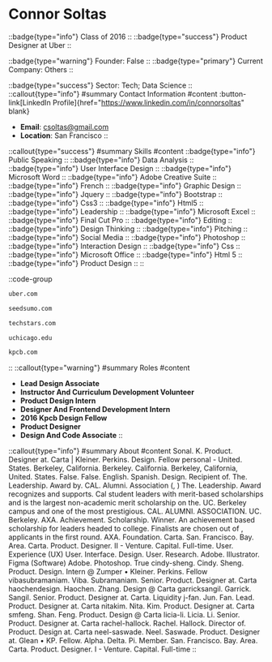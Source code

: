 # Connor Soltas
::badge{type="info"}
Class of 2016
::
::badge{type="success"}
Product Designer at Uber
::

::badge{type="warning"}
Founder: False
::
::badge{type="primary"}
Current Company: Others
::

::badge{type="success"}
Sector: Tech; Data Science
::
::callout{type="info"}
#summary
Contact Information
#content
:button-link[LinkedIn Profile]{href="https://www.linkedin.com/in/connorsoltas" blank}
- **Email**: csoltas@gmail.com
- **Location**: San Francisco
::

::callout{type="success"}
#summary
Skills
#content
::badge{type="info"}
Public Speaking
::
::badge{type="info"}
Data Analysis
::
::badge{type="info"}
User Interface Design
::
::badge{type="info"}
Microsoft Word
::
::badge{type="info"}
Adobe Creative Suite
::
::badge{type="info"}
French
::
::badge{type="info"}
Graphic Design
::
::badge{type="info"}
Jquery
::
::badge{type="info"}
Bootstrap
::
::badge{type="info"}
Css3
::
::badge{type="info"}
Html5
::
::badge{type="info"}
Leadership
::
::badge{type="info"}
Microsoft Excel
::
::badge{type="info"}
Final Cut Pro
::
::badge{type="info"}
Editing
::
::badge{type="info"}
Design Thinking
::
::badge{type="info"}
Pitching
::
::badge{type="info"}
Social Media
::
::badge{type="info"}
Photoshop
::
::badge{type="info"}
Interaction Design
::
::badge{type="info"}
Css
::
::badge{type="info"}
Microsoft Office
::
::badge{type="info"}
Html 5
::
::badge{type="info"}
Product Design
::
::

::code-group
```bash [Uber]
uber.com
```
```bash [SeedSumo]
seedsumo.com
```
```bash [Techstars]
techstars.com
```
```bash [University of Chicago]
uchicago.edu
```
```bash [Kleiner Perkins Caufield & Byers]
kpcb.com
```
::
::callout{type="warning"}
#summary
Roles
#content
- **Lead Design Associate**
- **Instructor And Curriculum Development Volunteer**
- **Product Design Intern**
- **Designer And Frontend Development Intern**
- **2016 Kpcb Design Fellow**
- **Product Designer**
- **Design And Code Associate**
::

::callout{type="info"}
#summary
About
#content
Sonal. K. Product. Designer at. Carta | Kleiner. Perkins. Design. Fellow personal - United. States. Berkeley, California. Berkeley. California. Berkeley, California, United. States. False. False. English. Spanish. Design. Recipient of. The. Leadership. Award by. CAL. Alumni. Association (, ) The. Leadership. Award recognizes and supports. Cal student leaders with merit-based scholarships and is the largest non-academic merit scholarship on the. UC. Berkeley campus and one of the most prestigious. CAL. ALUMNI. ASSOCIATION. UC. Berkeley. AXA. Achievement. Scholarship. Winner. An achievement based scholarship for leaders headed to college. Finalists are chosen out of , applicants in the first round. AXA. Foundation. Carta. San. Francisco. Bay. Area. Carta. Product. Designer. II - Venture. Capital. Full-time. User. Experience (UX) User. Interface. Design. User. Research. Adobe. Illustrator. Figma (Software) Adobe. Photoshop. True cindy-sheng. Cindy. Sheng. Product. Design. Intern @ Zumper • Kleiner. Perkins. Fellow vibasubramaniam. Viba. Subramaniam. Senior. Product. Designer at. Carta haochendesign. Haochen. Zhang. Design @ Carta garricksangil. Garrick. Sangil. Senior. Product. Designer at. Carta. Liquidity j-fan. Jun. Fan. Lead. Product. Designer at. Carta nitakim. Nita. Kim. Product. Designer at. Carta smfeng. Shan. Feng. Product. Design @ Carta licia-li. Licia. Li. Senior. Product. Designer at. Carta rachel-hallock. Rachel. Hallock. Director of. Product. Design at. Carta neel-saswade. Neel. Saswade. Product. Designer at. Glean • KP. Fellow. Alpha. Delta. Pi. Member. San. Francisco. Bay. Area. Carta. Product. Designer. I - Venture. Capital. Full-time
::
